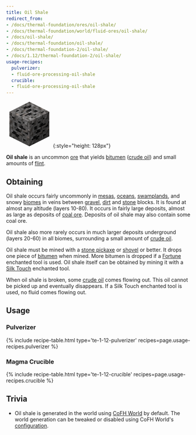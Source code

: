 ```yaml
---
title: Oil Shale
redirect_from:
- /docs/thermal-foundation/ores/oil-shale/
- /docs/thermal-foundation/world/fluid-ores/oil-shale/
- /docs/oil-shale/
- /docs/thermal-foundation/oil-shale/
- /docs/thermal-foundation-2/oil-shale/
- /docs/1.12/thermal-foundation-2/oil-shale/
usage-recipes:
  pulverizer:
  - fluid-ore-processing-oil-shale
  crucible:
  - fluid-ore-processing-oil-shale
---
```


![Oil shale](/assets/images/thermal-foundation-2/ore-fluid-crude-oil-gravel.png){:style="height: 128px"}


**Oil shale** is an uncommon [ore](https://minecraft.gamepedia.com/Ore) that
yields [bitumen](/docs/1.12/thermal-foundation/bitumen/) ([crude oil](/docs/1.12/thermal-foundation/crude-oil/)) and small
amounts of [flint](https://minecraft.gamepedia.com/Flint).


Obtaining
---------

Oil shale occurs fairly uncommonly in
[mesas](https://minecraft.gamepedia.com/Mesa),
[oceans](https://minecraft.gamepedia.com/Ocean),
[swamplands](https://minecraft.gamepedia.com/Swampland), and snowy
[biomes](https://minecraft.gamepedia.com/Biome) in veins between
[gravel](https://minecraft.gamepedia.com/Gravel),
[dirt](https://minecraft.gamepedia.com/Dirt) and
[stone](https://minecraft.gamepedia.com/Stone) blocks. It is found at almost any
altitude (layers 10-80). It occurs in fairly large deposits, almost as large as
deposits of [coal ore](https://minecraft.gamepedia.com/Coal_Ore). Deposits of
oil shale may also contain some coal ore.

Oil shale also more rarely occurs in much larger deposits underground (layers
20-60) in all biomes, surrounding a small amount of [crude
oil](/docs/1.12/thermal-foundation/crude-oil/).

Oil shale must be mined with a [stone
pickaxe](https://minecraft.gamepedia.com/Stone_Pickaxe) or
[shovel](https://minecraft.gamepedia.com/Stone_Shovel) or better. It drops one
piece of [bitumen](/docs/1.12/thermal-foundation/bitumen/) when mined. More bitumen is dropped if a
[Fortune](https://minecraft.gamepedia.com/Fortune) enchanted tool is used. Oil
shale itself can be obtained by mining it with a [Silk
Touch](https://minecraft.gamepedia.com/Silk_Touch) enchanted tool.

When oil shale is broken, some [crude oil](/docs/1.12/thermal-foundation/crude-oil/) comes flowing out.
This oil cannot be picked up and eventually disappears. If a Silk Touch
enchanted tool is used, no fluid comes flowing out.


Usage
-----

### Pulverizer
{% include recipe-table.html type='te-1-12-pulverizer' recipes=page.usage-recipes.pulverizer %}

### Magma Crucible
{% include recipe-table.html type='te-1-12-crucible' recipes=page.usage-recipes.crucible %}


Trivia
------

* Oil shale is generated in the world using [CoFH World](/docs/1.12/cofh-world/) by
  default. The world generation can be tweaked or disabled using CoFH World's
  [configuration](/docs/1.12/cofh-world/world-generator-configuration/).
